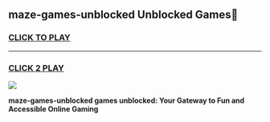 
## maze-games-unblocked Unblocked Games👋
<h3>
<a href="https://news.freeplayer.one?title=maze-games-unblocked&ref=16F">CLICK TO PLAY</a></h3>
<hr>

<h3>
<a href="https://news.freeplayer.one?title=maze-games-unblocked&ref=16F">CLICK 2 PLAY</a>
  
</h3>

<a href="https://news.freeplayer.one?title=maze-games-unblocked&ref=16F/"><img src="https://clearcache.store/games.png"></a>


**maze-games-unblocked games unblocked: Your Gateway to Fun and Accessible Online Gaming**
